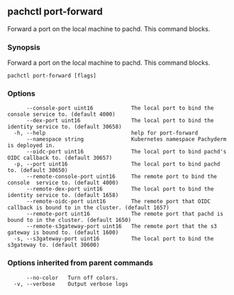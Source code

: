 ## pachctl port-forward

Forward a port on the local machine to pachd. This command blocks.

### Synopsis

Forward a port on the local machine to pachd. This command blocks.

```
pachctl port-forward [flags]
```

### Options

```
      --console-port uint16            The local port to bind the console service to. (default 4000)
      --dex-port uint16                The local port to bind the identity service to. (default 30658)
  -h, --help                           help for port-forward
      --namespace string               Kubernetes namespace Pachyderm is deployed in.
      --oidc-port uint16               The local port to bind pachd's OIDC callback to. (default 30657)
  -p, --port uint16                    The local port to bind pachd to. (default 30650)
      --remote-console-port uint16     The remote port to bind the console  service to. (default 4000)
      --remote-dex-port uint16         The local port to bind the identity service to. (default 1658)
      --remote-oidc-port uint16        The remote port that OIDC callback is bound to in the cluster. (default 1657)
      --remote-port uint16             The remote port that pachd is bound to in the cluster. (default 1650)
      --remote-s3gateway-port uint16   The remote port that the s3 gateway is bound to. (default 1600)
  -s, --s3gateway-port uint16          The local port to bind the s3gateway to. (default 30600)
```

### Options inherited from parent commands

```
      --no-color   Turn off colors.
  -v, --verbose    Output verbose logs
```

